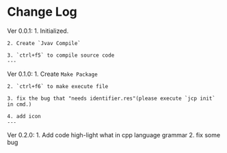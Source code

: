 # Change Log

Ver 0.0.1:
    1. Initialized.

    2. Create `Jvav Compile`

    3. `ctrl+f5` to compile source code
    ---
Ver 0.1.0:
    1. Create `Make Package`

    2. `ctrl+f6` to make execute file

    3. fix the bug that "needs identifier.res"(please execute `jcp init` in cmd.)

    4. add icon
    ---
Ver 0.2.0:
    1. Add code high-light what in cpp language grammar
    2. fix some bug